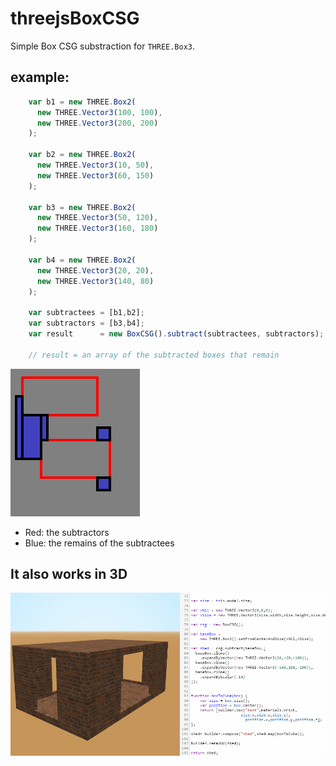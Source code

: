 # threejsBoxCSG

Simple Box CSG substraction for `THREE.Box3`.

## example: 

```JavaScript
    var b1 = new THREE.Box2(
      new THREE.Vector3(100, 100),
      new THREE.Vector3(200, 200)
    );

    var b2 = new THREE.Box2(
      new THREE.Vector3(10, 50),
      new THREE.Vector3(60, 150)
    );

    var b3 = new THREE.Box2(
      new THREE.Vector3(50, 120),
      new THREE.Vector3(160, 180)
    );

    var b4 = new THREE.Box2(
      new THREE.Vector3(20, 20),
      new THREE.Vector3(140, 80)
    );

    var subtractees = [b1,b2];
    var subtractors = [b3,b4];
    var result      = new BoxCSG().subtract(subtractees, subtractors);

    // result = an array of the subtracted boxes that remain
```

![The resulting output](docs/example.png)

- Red: the subtractors
- Blue: the remains of the subtractees

## It also works in 3D

![The 3D example](docs/example3D.png)
